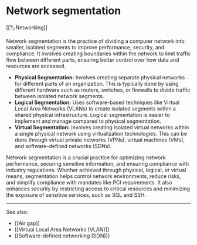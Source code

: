 
# Network segmentation

[[🏷️Networking]]

Network segmentation is the practice of dividing a computer network into smaller, isolated segments to improve performance, security, and compliance. It involves creating boundaries within the network to limit traffic flow between different parts, ensuring better control over how data and resources are accessed.

- **Physical Segmentation:** Involves creating separate physical networks for different parts of an organization. This is typically done by using different hardware such as routers, switches, or firewalls to divide traffic between isolated network segments.
- **Logical Segmentation:** Uses software-based techniques like Virtual Local Area Networks (VLANs) to create isolated segments within a shared physical infrastructure. Logical segmentation is easier to implement and manage compared to physical segmentation.
- **Virtual Segmentation:** Involves creating isolated virtual networks within a single physical network using virtualization technologies. This can be done through virtual private networks (VPNs), virtual machines (VMs), and software-defined networks (SDNs).

Network segmentation is a crucial practice for optimizing network performance, securing sensitive information, and ensuring compliance with industry regulations. Whether achieved through physical, logical, or virtual means, segmentation helps control network environments, reduce risks, and simplify compliance with mandates like PCI requirements. It also enhances security by restricting access to critical resources and minimizing the exposure of sensitive services, such as SQL and SSH.

--- 

See also:

- [[Air gap]]
- [[Virtual Local Area Networks (VLAN)]]
- [[Software-defined networking (SDN)]]


